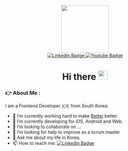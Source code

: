 <div id="header" align="center">
  <img src="https://media.giphy.com/media/i4MAH84pqe2m2aVojc/giphy.gif" width="150"/>
  
  <div id="badges">
    <a href="https://www.linkedin.com/in/alexkhant/">
      <img src="https://img.shields.io/badge/LinkedIn-blue?style=for-the-badge&logo=linkedin&logoColor=white" alt="LinkedIn Badge"/>
    </a>
    <a href="https://www.youtube.com/channel/UCesSMMekpptuQgHrGbZ3-fg">
      <img src="https://img.shields.io/badge/YouTube-red?style=for-the-badge&logo=youtube&logoColor=white" alt="Youtube Badge"/>
    </a>
  </div>

  <img src="https://komarev.com/ghpvc/?username=your-github-grashupfer99&style=flat-square&color=blue" alt=""/>

  <h1>
    Hi there
    <img src="https://media.giphy.com/media/hvRJCLFzcasrR4ia7z/giphy.gif" width="30px"/>
  </h1>

  <!--
  <div align="center">
    <img src="https://media.giphy.com/media/1GEATImIxEXVR79Dhk/giphy.gif" width="500" height="300"/>
  </div>
  -->
  
</div>


  ### :point_right: About Me :
  
  I am a Frontend Developer :kr: from South Korea.
  
- 🔭 I’m currently working hard to make [Better](https://betterday.co.kr) better
- :tongue: I’m currently developing for iOS, Android and Web. 
- 👯 I’m looking to collaborate on ...
- 🤔 I’m looking for help to improve as a scrum master
- 💬 Ask me about my life in Korea.
- 📫 How to reach me: [![Linkedin Badge](https://img.shields.io/badge/-LINKEDIN-blue?style=flat&logo=Linkedin&logoColor=white)](https://www.linkedin.com/in/alexkhant/)


